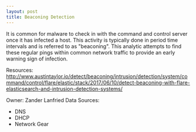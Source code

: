 ```yaml
---
layout: post
title: Beaconing Detection
---
```

It is common for malware to check in with the command and control server once it has infected a host. This activity is typically done in period time intervals and is referred to as "beaconing".  This analytic attempts to find these regular pings within common network traffic to provide an early warning sign of infection.

Resources: <http://www.austintaylor.io/detect/beaconing/intrusion/detection/system/command/control/flare/elastic/stack/2017/06/10/detect-beaconing-with-flare-elasticsearch-and-intrusion-detection-systems/>

Owner: Zander Lanfried
Data Sources:
* DNS
* DHCP
* Network Gear
